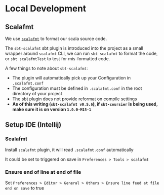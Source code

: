 # Local Development

## Scalafmt
We use [`scalafmt`](https://olafurpg.github.io/scalafmt) to format our scala source code.

The `sbt-scalafmt` sbt plugin is introduced into the project as a small wrapper around `scalafmt` CLI, we can run
`sbt scalafmt` to format the code, or `sbt scalafmtTest` to test for mis-formatted code.

A few things to note about `sbt-scalafmt`:
 * The plugin will automatically pick up your Configuration in `.scalafmt.conf`
 * The configuration must be defined in `.scalafmt.conf` in the root directory of your project
 * The sbt plugin does not provide reformat on compile settings
 * **As of this writing (`sbt-scalafmt v0.5.6`), if `sbt-coursier` is being used, make sure it is on version `1.0.0-M15-1`**

## Setup IDE (Intellij)

### Scalafmt
Install `scalafmt` plugin, it will read `.scalafmt.conf` automatically

It could be set to triggered on save in `Preferences > Tools > scalafmt`

### Ensure end of line at end of file
Set `Preferences > Editor > General > Others > Ensure line feed at file end on save` to true
